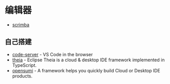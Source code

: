 # 编辑器

- [scrimba](https://scrimba.com/)

## 自己搭建

- [code-server](https://github.com/coder/code-server) - VS Code in the browser
- [theia](https://github.com/eclipse-theia/theia) - Eclipse Theia is a cloud & desktop IDE framework implemented in TypeScript.
- [opensumi](https://github.com/opensumi/core) - A framework helps you quickly build Cloud or Desktop IDE products.
